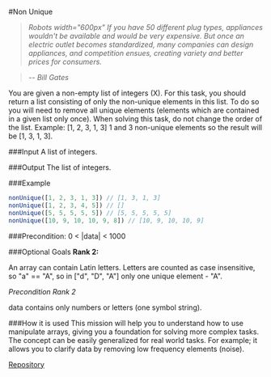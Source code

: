 #Non Unique

>*Robots width="600px" If you have 50 different plug types, appliances wouldn't be available and would be very expensive. But once an electric outlet becomes standardized, many companies can design appliances, and competition ensues, creating variety and better prices for consumers.*

>*-- Bill Gates*

You are given a non-empty list of integers (X). For this task, you should return a list consisting of only the non-unique elements in this list. To do so you will need to remove all unique elements (elements which are contained in a given list only once). When solving this task, do not change the order of the list. Example: [1, 2, 3, 1, 3] 1 and 3 non-unique elements so the result will be [1, 3, 1, 3].

###Input
A list of integers.

###Output
The list of integers.

###Example
```javascript
nonUnique([1, 2, 3, 1, 3]) // [1, 3, 1, 3]
nonUnique([1, 2, 3, 4, 5]) // []
nonUnique([5, 5, 5, 5, 5]) // [5, 5, 5, 5, 5]
nonUnique([10, 9, 10, 10, 9, 8]) // [10, 9, 10, 10, 9]
```

###Precondition:
	0 < |data| < 1000

###Optional Goals
**Rank 2:**

An array can contain Latin letters. Letters are counted as case insensitive, so "a" == "A", so in ["d", "D", "A"] only one unique element - "A".

*Precondition Rank 2*

data contains only numbers or letters (one symbol string).

###How it is used
This mission will help you to understand how to use manipulate arrays, giving you a foundation for solving more complex tasks. The concept can be easily generalized for real world tasks. For example; it allows you to clarify data by removing low frequency elements (noise).

[Repository](https://github.com/Checkio-Game-Missions/checkio-empire-non-unique-elements.git)
